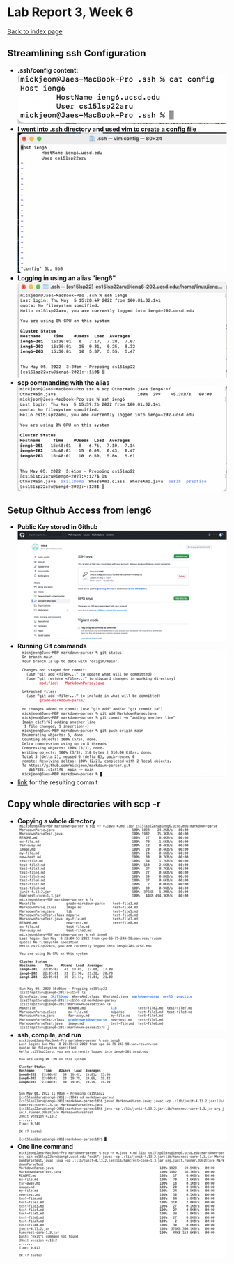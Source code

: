 # Lab Report 3, Week 6
[Back to index page](https://mickjeon.github.io/cse15l-lab-reports/index.html)

## Streamlining ssh Configuration
* **.ssh/config content:**
![config content](report_3_1_1.png)
* **I went into .ssh directory and used vim to create a config file**
![vim usage](report_3_1_2.png)
* **Logging in using an alias "ieng6"**
![alias usage](report_3_1_3.png)
* **scp commanding with the alias**
![scp alias](report_3_1_4.png)

## Setup Github Access from ieng6
* **Public Key stored in Github**
![public key](report_3_2_1.png)
* **Running Git commands**
![git command](report_3_2_2.png)
* [link](https://github.com/mickjeon/markdown-parser/commit/c1cf1f60769942d138c51cd558ffe1891c893bc4) for the resulting commit

## Copy whole directories with scp -r
* **Copying a whole directory**
![directory copy](report_3_3_1.png)
* **ssh, compile, and run**
![on remote server](report_3_3_4.png)
* **One line command**
![one line](report_3_3_3.png)
